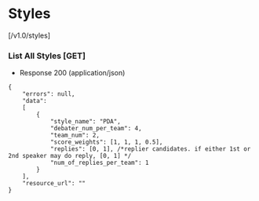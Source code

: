 # Styles 

[/v1.0/styles]

### List All Styles [GET]

+ Response 200 (application/json)
```
{
    "errors": null,
    "data":
    [
        {
            "style_name": "PDA",
            "debater_num_per_team": 4,
            "team_num": 2,
            "score_weights": [1, 1, 1, 0.5],
            "replies": [0, 1], /*replier candidates. if either 1st or 2nd speaker may do reply, [0, 1] */
            "num_of_replies_per_team": 1
        }
    ],
    "resource_url": ""
}
```